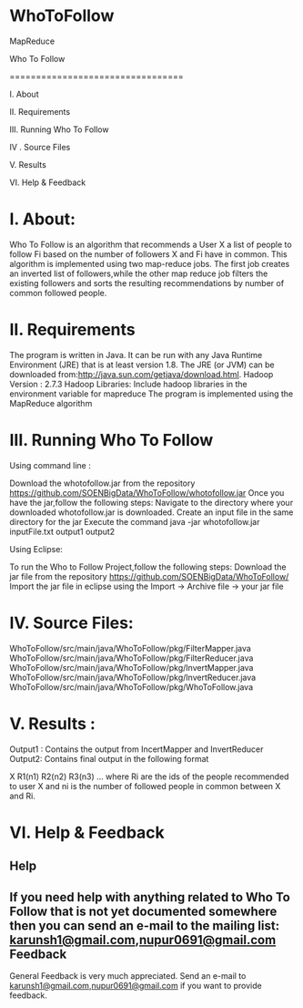 # WhoToFollow
MapReduce

Who To Follow


=================================

I.  About

II.   Requirements

III. Running Who To Follow

IV . Source Files

V. Results

VI.   Help & Feedback



I.    About:
==============================

Who To Follow is an algorithm that recommends a User X a list of people to follow Fi based on the number of followers X and Fi have in common.
This algorithm is implemented using two map-reduce jobs.
The first  job creates an inverted list of followers,while the other map reduce job filters the existing followers and sorts the resulting recommendations by number of common followed people.

II.   Requirements
=================================

The program is written in Java. It can be run with any Java Runtime Environment (JRE) that is at least version 1.8.
The JRE (or JVM) can be downloaded from:http://java.sun.com/getjava/download.html.
Hadoop Version : 2.7.3
Hadoop Libraries: Include hadoop libraries in the environment variable for mapreduce
The program is implemented using the MapReduce algorithm

III. Running Who To Follow
=================================
Using command line :

Download the whotofollow.jar from the repository https://github.com/SOENBigData/WhoToFollow/whotofollow.jar
Once you have the jar,follow the following steps:
Navigate to the directory where your downloaded whotofollow.jar is downloaded.
Create an input file in the same directory for the jar 
Execute the command java -jar whotofollow.jar inputFile.txt output1 output2

Using Eclipse:

To run the Who to Follow Project,follow the following steps:
Download the jar file from the repository https://github.com/SOENBigData/WhoToFollow/
Import the jar file in eclipse using the Import -> Archive file -> your jar file

IV. Source Files:
===================================

WhoToFollow/src/main/java/WhoToFollow/pkg/FilterMapper.java
WhoToFollow/src/main/java/WhoToFollow/pkg/FilterReducer.java
WhoToFollow/src/main/java/WhoToFollow/pkg/InvertMapper.java
WhoToFollow/src/main/java/WhoToFollow/pkg/InvertReducer.java
WhoToFollow/src/main/java/WhoToFollow/pkg/WhoToFollow.java

V. Results :
=====================================

Output1 : Contains the output from IncertMapper and InvertReducer
Output2: Contains final output in the following format

X R1(n1) R2(n2) R3(n3) ...
where Ri are the ids of the people recommended to user X and ni is the number of followed
people in common between X and Ri.


VI.   Help & Feedback
=================================
Help
----
If you need help with anything related to Who To Follow that is not yet documented somewhere then you can send an e-mail to the
mailing list: karunsh1@gmail.com,nupur0691@gmail.com
Feedback
--------
General Feedback is very much appreciated. Send an e-mail to
 karunsh1@gmail.com,nupur0691@gmail.com if you want to provide feedback.

